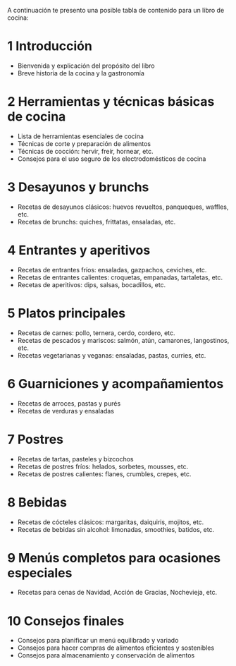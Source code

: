 A continuación te presento una posible tabla de contenido para un libro de cocina:

# 1 Introducción
  - Bienvenida y explicación del propósito del libro
  - Breve historia de la cocina y la gastronomía

# 2 Herramientas y técnicas básicas de cocina
  - Lista de herramientas esenciales de cocina
  - Técnicas de corte y preparación de alimentos
  - Técnicas de cocción: hervir, freír, hornear, etc.
  - Consejos para el uso seguro de los electrodomésticos de cocina

# 3 Desayunos y brunchs
  - Recetas de desayunos clásicos: huevos revueltos, panqueques, waffles, etc.
  - Recetas de brunchs: quiches, frittatas, ensaladas, etc.

# 4 Entrantes y aperitivos
  - Recetas de entrantes fríos: ensaladas, gazpachos, ceviches, etc.
  - Recetas de entrantes calientes: croquetas, empanadas, tartaletas, etc.
  - Recetas de aperitivos: dips, salsas, bocadillos, etc.

# 5 Platos principales
  - Recetas de carnes: pollo, ternera, cerdo, cordero, etc.
  - Recetas de pescados y mariscos: salmón, atún, camarones, langostinos, etc.
  - Recetas vegetarianas y veganas: ensaladas, pastas, curries, etc.

# 6 Guarniciones y acompañamientos
  - Recetas de arroces, pastas y purés
  - Recetas de verduras y ensaladas

# 7 Postres
  - Recetas de tartas, pasteles y bizcochos
  - Recetas de postres fríos: helados, sorbetes, mousses, etc.
  - Recetas de postres calientes: flanes, crumbles, crepes, etc.

# 8 Bebidas
  - Recetas de cócteles clásicos: margaritas, daiquiris, mojitos, etc.
  - Recetas de bebidas sin alcohol: limonadas, smoothies, batidos, etc.

# 9 Menús completos para ocasiones especiales
  - Recetas para cenas de Navidad, Acción de Gracias, Nochevieja, etc.

# 10 Consejos finales
  - Consejos para planificar un menú equilibrado y variado
  - Consejos para hacer compras de alimentos eficientes y sostenibles
  - Consejos para almacenamiento y conservación de alimentos